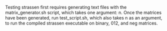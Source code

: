 Testing strassen first requires generating text files with the matrix_generator.sh script, which takes one argument: n. Once the matrices 
have been generated, run test_script.sh, which also takes n as an argument, to run the compiled strassen executable on binary, 012, and neg matrices.
